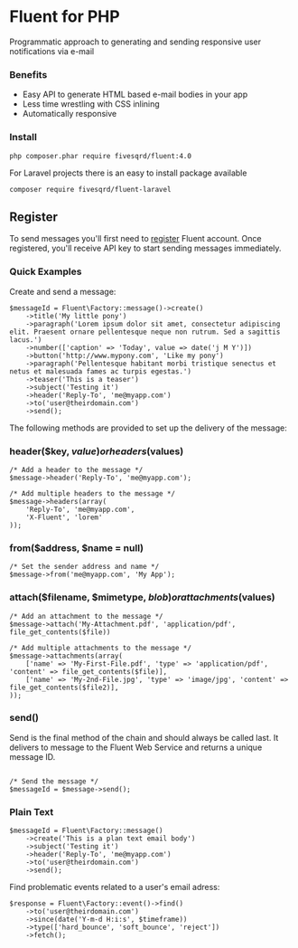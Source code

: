 Fluent for PHP
============
Programmatic approach to generating and sending responsive user notifications via e-mail

### Benefits ###
- Easy API to generate HTML based e-mail bodies in your app
- Less time wrestling with CSS inlining
- Automatically responsive

### Install ###

```
php composer.phar require fivesqrd/fluent:4.0
```

For Laravel projects there is an easy to install package available
```
composer require fivesqrd/fluent-laravel
```

## Register
To send messages you'll first need to [register](http://fluentmsg.com) Fluent account. Once registered, you'll receive API key to
start sending messages immediately.

### Quick Examples ###
Create and send a message:
```
$messageId = Fluent\Factory::message()->create()
    ->title('My little pony')
    ->paragraph('Lorem ipsum dolor sit amet, consectetur adipiscing elit. Praesent ornare pellentesque neque non rutrum. Sed a sagittis lacus.')
    ->number(['caption' => 'Today', value => date('j M Y')])
    ->button('http://www.mypony.com', 'Like my pony')
    ->paragraph('Pellentesque habitant morbi tristique senectus et netus et malesuada fames ac turpis egestas.')
    ->teaser('This is a teaser')
    ->subject('Testing it')
    ->header('Reply-To', 'me@myapp.com')
    ->to('user@theirdomain.com')
    ->send();
```

The following methods are provided to set up the delivery of the message:

### header($key, $value) or headers($values)
```
/* Add a header to the message */
$message->header('Reply-To', 'me@myapp.com');
```

```
/* Add multiple headers to the message */
$message->headers(array(
    'Reply-To', 'me@myapp.com',
    'X-Fluent', 'lorem'
));
```

### from($address, $name = null)
```
/* Set the sender address and name */
$message->from('me@myapp.com', 'My App');
```

### attach($filename, $mimetype, $blob) or attachments($values)
```
/* Add an attachment to the message */
$message->attach('My-Attachment.pdf', 'application/pdf', file_get_contents($file))
```

```
/* Add multiple attachments to the message */
$message->attachments(array(
    ['name' => 'My-First-File.pdf', 'type' => 'application/pdf', 'content' => file_get_contents($file)],
    ['name' => 'My-2nd-File.jpg', 'type' => 'image/jpg', 'content' => file_get_contents($file2)],
));
```

### send()
Send is the final method of the chain and should always be called last. It delivers to message to the Fluent Web Service and returns a unique message ID.
```

/* Send the message */
$messageId = $message->send();
```

### Plain Text ###
```
$messageId = Fluent\Factory::message()
    ->create('This is a plan text email body')
    ->subject('Testing it')
    ->header('Reply-To', 'me@myapp.com')
    ->to('user@theirdomain.com')
    ->send();
```

Find problematic events related to a user's email adress:
```
$response = Fluent\Factory::event()->find()
    ->to('user@theirdomain.com')
    ->since(date('Y-m-d H:i:s', $timeframe))
    ->type(['hard_bounce', 'soft_bounce', 'reject'])
    ->fetch();
```
